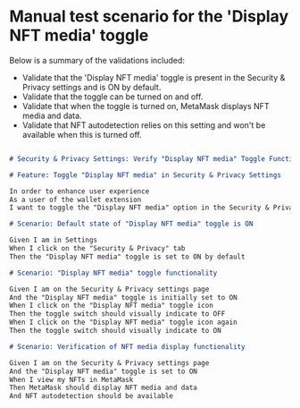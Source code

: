 # Manual test scenario for the 'Display NFT media' toggle

Below is a summary of the validations included:

* Validate that the 'Display NFT media' toggle is present in the Security & Privacy settings and is ON by default.
* Validate that the toggle can be turned on and off.
* Validate that when the toggle is turned on, MetaMask displays NFT media and data.
* Validate that NFT autodetection relies on this setting and won't be available when this is turned off.

```markdown

# Security & Privacy Settings: Verify "Display NFT media" Toggle Functionality

# Feature: Toggle "Display NFT media" in Security & Privacy Settings

In order to enhance user experience
As a user of the wallet extension
I want to toggle the "Display NFT media" option in the Security & Privacy Settings

# Scenario: Default state of "Display NFT media" toggle is ON

Given I am in Settings
When I click on the "Security & Privacy" tab
Then the "Display NFT media" toggle is set to ON by default

# Scenario: "Display NFT media" toggle functionality

Given I am on the Security & Privacy settings page
And the "Display NFT media" toggle is initially set to ON
When I click on the "Display NFT media" toggle icon
Then the toggle switch should visually indicate to OFF
When I click on the "Display NFT media" toggle icon again
Then the toggle switch should visually indicate to ON

# Scenario: Verification of NFT media display functionality

Given I am on the Security & Privacy settings page
And the "Display NFT media" toggle is set to ON
When I view my NFTs in MetaMask
Then MetaMask should display NFT media and data
And NFT autodetection should be available


```
